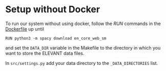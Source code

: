 # Setup without Docker

To run our system without using docker, follow the *RUN* commands in the [Dockerfile](../Dockerfile) up until

    RUN python3 -m spacy download en_core_web_sm

and set the `DATA_DIR` variable in the Makefile to the directory in which you want to store the ELEVANT data files.

In `src/settings.py` add your data directory to the `_DATA_DIRECTORIES` list.

